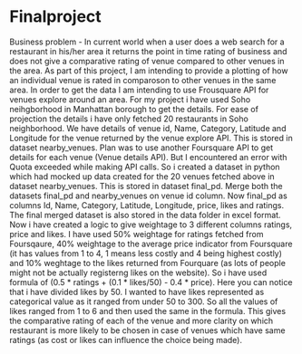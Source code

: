 # Finalproject
Business problem - In current world when a user does a web search for a restaurant in his/her area it returns the point in time rating of business and does not give a comparative rating of venue compared to other venues in the area. 
As part of this project, I am intending to provide a plotting of how an individual venue is rated in comparoson to other venues in the same area. In order to get the data I am intending to use Frousquare API for venues explore around an area. For my project i have used Soho neihgborhood in Manhattan borough to get the details.
For ease of projection the details i have only fetched 20 restaurants in Soho neighborhood. We have details of venue id, Name, Category, Latitude and Longitude for the venue returned by the venue explore API. This is stored in dataset nearby_venues.
Plan was to use another Foursquare API to get details for each venue (Venue details API). But I encountered an error with Quota exceeded while making API calls. So i created a dataset in python which had mocked up data created for the 20 venues fetched above in dataset nearby_venues. This is stored in dataset final_pd.
Merge both the datasets final_pd and nearby_venues on venue id column. Now final_pd as columns Id, Name, Category, Latitude, Longitude, price, likes and ratings.
The final merged dataset is also stored in the data folder in excel format. 
Now i have created a logic to give weightage to 3 different columns ratings, price and likes. I have used 50% weightage for ratings fetched from Foursqaure, 40% weightage to the average price indicator from Foursquare (it has values from 1 to 4, 1 means less costly and 4 being highest costly) and 10% weghtage to the likes returned from Fourquare (as lots of people might not be actually registerng likes on the website). So i have used formula of (0.5 * ratings + (0.1 * likes/50) - 0.4 * price). Here you can notice that i have divided likes by 50. I wanted to have likes represented as categorical value as it ranged from under 50 to 300. So all the values of likes ranged from 1 to 6 and then used the same in the formula. This gives the comparative rating of each of the venue and more clarity on which restaurant is more likely to be chosen in case of venues which have same ratings (as cost or likes can influence the choice being made).
